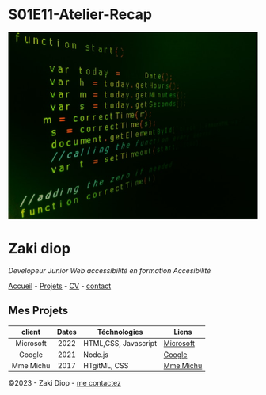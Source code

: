 # S01E11-Atelier-Recap

![alt text](./pexels-jorge-jesus-614117.jpg)

# Zaki diop

  *Developeur Junior Web accessibilité en formation Accesibilité*

  [Accueil](/README.md)  -  [Projets](/projets.md) - [CV](/CV.md) -  [contact](/contact.md)

  ## Mes  Projets

| client  | Dates  |  Téchnologies |Liens   |
| :---:|:---:|---|---|
| Microsoft  |2022   | HTML,CSS, Javascript  | [Microsoft](https://www.microsoft.com/fr-fr)  |
| Google  |2021   | Node.js  |  [Google](https://www.microsoft.com/fr-fr)   |
| Mme Michu  | 2017  | HTgitML, CSS  |  [Mme Michu](https://www.e-marketing.fr/Thematique/influences-1293/veille-tribune-2217/Breves/-Tribune-Il-est-temps-d-en-finir-avec-Madame-376389.htm#:~:text=%22Madame%20Michu%22%20est%20la%20formule,ni%20tout%20%C3%A0%20fait%20pauvres.)   |


  ©2023 - Zaki Diop - [me contactez](contact.md)